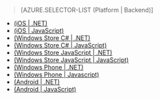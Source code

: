 ﻿> [AZURE.SELECTOR-LIST (Platform | Backend)]
- [(iOS | .NET)](/pt-br/documentation/articles/mobile-services-dotnet-backend-ios-push-notifications-app-users/)
- [(iOS | JavaScript)](/pt-br/documentation/articles/mobile-services-javascript-backend-ios-push-notifications-app-users/)
- [(Windows Store C# | .NET)](/pt-br/documentation/articles/mobile-services-dotnet-backend-windows-store-dotnet-push-notifications-app-users/)
- [(Windows Store C# | JavaScript)](/pt-br/documentation/articles/mobile-services-javascript-backend-windows-store-dotnet-push-notifications-app-users/)
- [(Windows Store JavaScript | .NET)](/pt-br/documentation/articles/mobile-services-dotnet-backend-windows-store-javascript-push-notifications-app-users/)
- [(Windows Store JavaScript | JavaScript)](/pt-br/documentation/articles/mobile-services-javascript-backend-windows-store-javascript-push-notifications-app-users/)
- [(Windows Phone | .NET)](/pt-br/documentation/articles/mobile-services-dotnet-backend-windows-phone-push-notifications-app-users/)
- [(Windows Phone | Javascript)](/pt-br/documentation/articles/mobile-services-javascript-backend-windows-phone-push-notifications-app-users/)
- [(Android | .NET)](/pt-br/documentation/articles/mobile-services-dotnet-backend-android-push-notifications-app-users/)
- [(Android | JavaScript)](/pt-br/documentation/articles/mobile-services-javascript-backend-android-push-notifications-app-users/)

<!--HONumber=42-->
